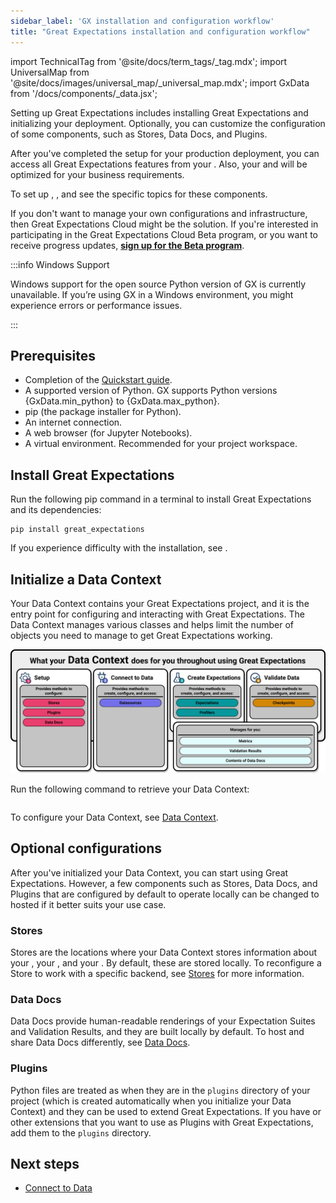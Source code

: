 ```yaml
---
sidebar_label: 'GX installation and configuration workflow'
title: "Great Expectations installation and configuration workflow"
---
```

import TechnicalTag from '@site/docs/term_tags/_tag.mdx';
import UniversalMap from '@site/docs/images/universal_map/_universal_map.mdx';
import GxData from '/docs/components/_data.jsx';

<!--Use 'inactive' or 'active' to indicate which Universal Map steps this term has a use case within.-->

Setting up Great Expectations includes installing Great Expectations and initializing your deployment. Optionally, you can customize the configuration of some components, such as Stores, Data Docs, and Plugins.

After you've completed the setup for your production deployment, you can access all Great Expectations features from your <TechnicalTag relative="../" tag="data_context" text="Data Context" />. Also, your <TechnicalTag relative="../" tag="store" text="Stores" /> and <TechnicalTag relative="../" tag="data_docs" text="Data Docs" /> will be optimized for your business requirements.

To set up <TechnicalTag relative="../" tag="datasource" text="Datasources" />, <TechnicalTag relative="../" tag="expectation_suite" text="Expectation Suites" />, and <TechnicalTag relative="../" tag="checkpoint" text="Checkpoints" /> see the specific topics for these components. 

If you don't want to manage your own configurations and infrastructure, then Great Expectations Cloud might be the solution. If you're interested in participating in the Great Expectations Cloud Beta program, or you want to receive progress updates, [**sign up for the Beta program**](https://greatexpectations.io/cloud).

:::info Windows Support

Windows support for the open source Python version of GX is currently unavailable. If you’re using GX in a Windows environment, you might experience errors or performance issues.

:::

## Prerequisites

- Completion of the [Quickstart guide](tutorials/quickstart/quickstart.md).
- <span>A supported version of Python. GX supports Python versions {GxData.min_python} to {GxData.max_python}.</span>
- pip (the package installer for Python).
- An internet connection.
- A web browser (for Jupyter Notebooks).
- A virtual environment. Recommended for your project workspace.

## Install Great Expectations

Run the following pip command in a terminal to install Great Expectations and its dependencies:

```markup title="Terminal command:"
pip install great_expectations
```

If you experience difficulty with the installation, see <TechnicalTag relative="../" tag="supporting_resource" text="Supporting Resources" />.

## Initialize a Data Context

Your Data Context contains your Great Expectations project, and it is the entry point for configuring and interacting with Great Expectations. The Data Context manages various classes and helps limit the number of objects you need to manage to get Great Expectations working.

![what the data context does for you](../images/overview_illustrations/data_context_does_for_you.png)

Run the following command to retrieve your Data Context:

```python name="tests/integration/docusaurus/setup/setup_overview.py setup"
```

To configure your Data Context, see [Data Context](./index.md#data-contexts).

## Optional configurations

After you've initialized your Data Context, you can start using Great Expectations. However, a few components such as Stores, Data Docs, and Plugins that are configured by default to operate locally can be changed to hosted if it better suits your use case.

### Stores

Stores are the locations where your Data Context stores information about your <TechnicalTag relative="../" tag="expectation" text="Expectations" />, your <TechnicalTag relative="../" tag="validation_result" text="Validation Results" />, and your <TechnicalTag relative="../" tag="metric" text="Metrics" />.  By default, these are stored locally. To reconfigure a Store to work with a specific backend, see [Stores](./index.md#stores) for more information.

### Data Docs

Data Docs provide human-readable renderings of your Expectation Suites and Validation Results, and they are built locally by default. To host and share Data Docs differently, see [Data Docs](./index.md#data-docs).

### Plugins

Python files are treated as <TechnicalTag relative="../" tag="plugin" text="Plugins" /> when they are in the `plugins` directory of your project (which is created automatically when you initialize your Data Context) and they can be used to extend Great Expectations.  If you have <TechnicalTag relative="../" tag="custom_expectation" text="Custom Expectations" /> or other extensions that you want to use as Plugins with Great Expectations, add them to the `plugins` directory.

## Next steps

- [Connect to Data](../connecting_to_your_data/connect_to_data_overview.md)
